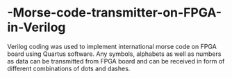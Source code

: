 # -Morse-code-transmitter-on-FPGA-in-Verilog
Verilog coding was used to implement international morse code on FPGA board using Quartus software. 
Any symbols, alphabets as well as numbers as data can be transmitted from FPGA board and can be received in form of different combinations of dots and dashes.
